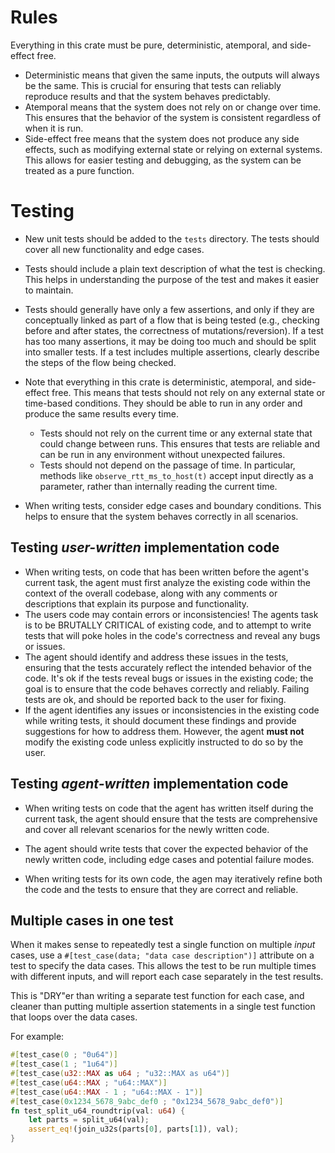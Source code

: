 # Rules
Everything in this crate must be pure, deterministic, atemporal, and side-effect free.
- Deterministic means that given the same inputs, the outputs will always be the same. This is crucial for ensuring that tests can reliably reproduce results and that the system behaves predictably.
- Atemporal means that the system does not rely on or change over time. This ensures that the behavior of the system is consistent regardless of when it is run.
- Side-effect free means that the system does not produce any side effects, such as modifying external state or relying on external systems. This allows for easier testing and debugging, as the system can be treated as a pure function.

# Testing
- New unit tests should be added to the `tests` directory. The tests should cover all new functionality and edge cases.

- Tests should include a plain text description of what the test is checking. This helps in understanding the purpose of the test and makes it easier to maintain.

- Tests should generally have only a few assertions, and only if they are conceptually linked as part of a flow that is being tested (e.g., checking before and after states, the correctness of mutations/reversion). If a test has too many assertions, it may be doing too much and should be split into smaller tests. If a test includes multiple assertions, clearly describe the steps of the flow being checked.

- Note that everything in this crate is deterministic, atemporal, and side-effect free. This means that tests should not rely on any external state or time-based conditions. They should be able to run in any order and produce the same results every time.
    - Tests should not rely on the current time or any external state that could change between runs. This ensures that tests are reliable and can be run in any environment without unexpected failures.
    - Tests should not depend on the passage of time. In particular, methods like `observe_rtt_ms_to_host(t)` accept input directly as a parameter, rather than internally reading the current time.

- When writing tests, consider edge cases and boundary conditions. This helps to ensure that the system behaves correctly in all scenarios.


## Testing *user-written* implementation code
- When writing tests, on code that has been written before the agent's current task, the agent must first analyze the existing code within the context of the overall codebase, along with any comments or descriptions that explain its purpose and functionality.
- The users code may contain errors or inconsistencies! The agents task is to be BRUTALLY CRITICAL of existing code, and to attempt to write tests that will poke holes in the code's correctness and reveal any bugs or issues.
- The agent should identify and address these issues in the tests, ensuring that the tests accurately reflect the intended behavior of the code. It's ok if the tests reveal bugs or issues in the existing code; the goal is to ensure that the code behaves correctly and reliably. Failing tests are ok, and should be reported back to the user for fixing.
- If the agent identifies any issues or inconsistencies in the existing code while writing tests, it should document these findings and provide suggestions for how to address them. However, the agent **must not** modify the existing code unless explicitly instructed to do so by the user.

## Testing *agent-written* implementation code
- When writing tests on code that the agent has written itself during the current task, the agent should ensure that the tests are comprehensive and cover all relevant scenarios for the newly written code.

- The agent should write tests that cover the expected behavior of the newly written code, including edge cases and potential failure modes.

- When writing tests for its own code, the agen may iteratively refine both the code and the tests to ensure that they are correct and reliable.


## Multiple cases in one test
When it makes sense to repeatedly test a single function on multiple *input* cases, use a `#[test_case(data; "data case description")]` attribute on a test to specify the data cases. This allows the test to be run multiple times with different inputs, and will report each case separately in the test results.

This is "DRY"er than writing a separate test function for each case, and cleaner than putting multiple assertion statements in a single test function that loops over the data cases.

For example:
```rust
#[test_case(0 ; "0u64")]
#[test_case(1 ; "1u64")]
#[test_case(u32::MAX as u64 ; "u32::MAX as u64")]
#[test_case(u64::MAX ; "u64::MAX")]
#[test_case(u64::MAX - 1 ; "u64::MAX - 1")]
#[test_case(0x1234_5678_9abc_def0 ; "0x1234_5678_9abc_def0")]
fn test_split_u64_roundtrip(val: u64) {
    let parts = split_u64(val);
    assert_eq!(join_u32s(parts[0], parts[1]), val);
}
```
